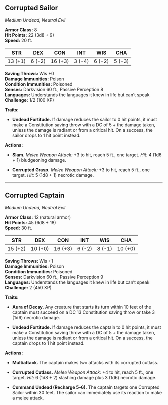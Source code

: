 ## **Corrupted Sailor**

_Medium Undead, Neutral Evil_

**Armor Class:** 8  
**Hit Points:** 22 (3d8 + 9)  
**Speed:** 20 ft.

|STR|DEX|CON|INT|WIS|CHA|
|---|---|---|---|---|---|
|13 (+1)|6 (-2)|16 (+3)|3 (-4)|6 (-2)|5 (-3)|

**Saving Throws:** Wis +0  
**Damage Immunities:** Poison  
**Condition Immunities:** Poisoned  
**Senses:** Darkvision 60 ft., Passive Perception 8  
**Languages:** Understands the languages it knew in life but can’t speak  
**Challenge:** 1/2 (100 XP)

**Traits:**

- **Undead Fortitude.** If damage reduces the sailor to 0 hit points, it must make a Constitution saving throw with a DC of 5 + the damage taken, unless the damage is radiant or from a critical hit. On a success, the sailor drops to 1 hit point instead.
    

**Actions:**

- **Slam.** _Melee Weapon Attack:_ +3 to hit, reach 5 ft., one target. _Hit:_ 4 (1d6 + 1) bludgeoning damage.
    
- **Corrupted Grasp.** _Melee Weapon Attack:_ +3 to hit, reach 5 ft., one target. _Hit:_ 5 (1d8 + 1) necrotic damage.
    

---
## **Corrupted Captain**

_Medium Undead, Neutral Evil_

**Armor Class:** 12 (natural armor)  
**Hit Points:** 45 (6d8 + 18)  
**Speed:** 30 ft.

|STR|DEX|CON|INT|WIS|CHA|
|---|---|---|---|---|---|
|15 (+2)|10 (+0)|16 (+3)|6 (-2)|8 (-1)|10 (+0)|

**Saving Throws:** Wis +1  
**Damage Immunities:** Poison  
**Condition Immunities:** Poisoned  
**Senses:** Darkvision 60 ft., Passive Perception 9  
**Languages:** Understands the languages it knew in life but can’t speak  
**Challenge:** 2 (450 XP)

**Traits:**

- **Aura of Decay.** Any creature that starts its turn within 10 feet of the captain must succeed on a DC 13 Constitution saving throw or take 3 (1d6) necrotic damage.
    
- **Undead Fortitude.** If damage reduces the captain to 0 hit points, it must make a Constitution saving throw with a DC of 5 + the damage taken, unless the damage is radiant or from a critical hit. On a success, the captain drops to 1 hit point instead.
    

**Actions:**

- **Multiattack.** The captain makes two attacks with its corrupted cutlass.
    
- **Corrupted Cutlass.** _Melee Weapon Attack:_ +4 to hit, reach 5 ft., one target. _Hit:_ 6 (1d8 + 2) slashing damage plus 3 (1d6) necrotic damage.
    
- **Command Undead (Recharge 5–6).** The captain targets one Corrupted Sailor within 30 feet. The sailor can immediately use its reaction to make a melee attack.